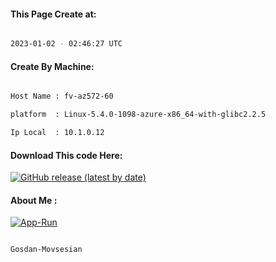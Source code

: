 
   
#### This Page Create at:

```bash

2023-01-02 - 02:46:27 UTC

```

#### Create By Machine:

```bash

Host Name : fv-az572-60

platform  : Linux-5.4.0-1098-azure-x86_64-with-glibc2.2.5

Ip Local  : 10.1.0.12

```
#### Download This code Here:

[![GitHub release (latest by date)](https://img.shields.io/github/v/release/Gosdan-Movsesian/Gosdan?style=for-the-badge&label=Download)](https://github.com/Gosdan-Movsesian/Gosdan/releases) 

</p> 

#### About Me :

[![App-Run](https://github.com/Gosdan-Movsesian/Gosdan/actions/workflows/App-Run.yml/badge.svg)](https://github.com/Gosdan-Movsesian/Gosdan/actions/workflows/App-Run.yml)

```bash

Gosdan-Movsesian

```

